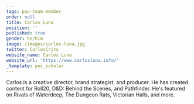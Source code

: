 ```yaml
---
tags: poc-team-member
order: null
title: Carlos Luna
position: ''
published: true
gender: he/him
image: /images/carlos-luna.jpg
twitter: CarlosCrits
website_name: Carlos Luna
website_url: 'https://www.carlosluna.info/'
_template: poc_scholar
---
```


Carlos is a creative director, brand strategist, and producer. He has created content for Roll20, D&D: Behind the Scenes, and Pathfinder. He's featured on Rivals of Waterdeep, The Dungeon Rats, Victorian Halls, and more.
